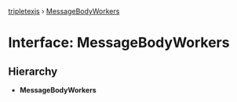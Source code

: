 [tripletexjs](../README.md) › [MessageBodyWorkers](messagebodyworkers.md)

# Interface: MessageBodyWorkers

## Hierarchy

* **MessageBodyWorkers**
